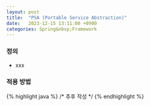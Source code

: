 ```yaml
---
layout: post
title:  "PSA (Portable Service Abstraction)"
date:   2023-12-15 13:11:00 +0900
categories: Spring&nbsp;Framework
---
```


### 정의

- xxx

### 적용 방법

{% highlight java %}
/* 추후 작성 */
{% endhighlight %}